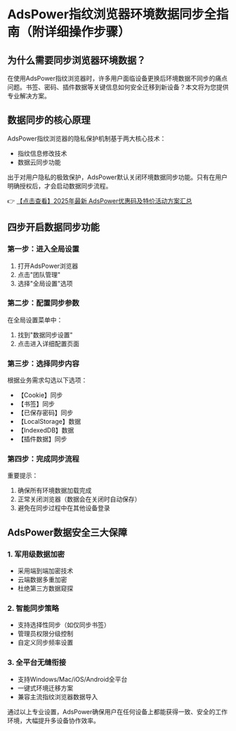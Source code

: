 # AdsPower指纹浏览器环境数据同步全指南（附详细操作步骤）

## 为什么需要同步浏览器环境数据？

在使用AdsPower指纹浏览器时，许多用户面临设备更换后环境数据不同步的痛点问题。书签、密码、插件数据等关键信息如何安全迁移到新设备？本文将为您提供专业解决方案。

## 数据同步的核心原理

AdsPower指纹浏览器的隐私保护机制基于两大核心技术：
- 指纹信息修改技术
- 数据云同步功能

出于对用户隐私的极致保护，AdsPower默认关闭环境数据同步功能。只有在用户明确授权后，才会启动数据同步流程。

👉 [【点击查看】2025年最新 AdsPower优惠码及特价活动方案汇总](https://bit.ly/adspower_free)

## 四步开启数据同步功能

### 第一步：进入全局设置
1. 打开AdsPower浏览器
2. 点击"团队管理"
3. 选择"全局设置"选项

### 第二步：配置同步参数
在全局设置菜单中：
1. 找到"数据同步设置"
2. 点击进入详细配置页面

### 第三步：选择同步内容
根据业务需求勾选以下选项：
- 【Cookie】同步
- 【书签】同步
- 【已保存密码】同步
- 【LocalStorage】数据
- 【IndexedDB】数据
- 【插件数据】同步

### 第四步：完成同步流程
重要提示：
1. 确保所有环境数据加载完成
2. 正常关闭浏览器（数据会在关闭时自动保存）
3. 避免在同步过程中在其他设备登录

## AdsPower数据安全三大保障

### 1. 军用级数据加密
- 采用端到端加密技术
- 云端数据多重加密
- 杜绝第三方数据窥探

### 2. 智能同步策略
- 支持选择性同步（如仅同步书签）
- 管理员权限分级控制
- 自定义同步频率设置

### 3. 全平台无缝衔接
- 支持Windows/Mac/iOS/Android全平台
- 一键式环境迁移方案
- 兼容主流指纹浏览器数据导入

通过以上专业设置，AdsPower确保用户在任何设备上都能获得一致、安全的工作环境，大幅提升多设备协作效率。
